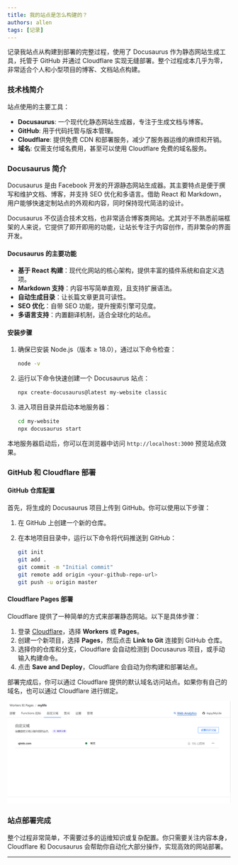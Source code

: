 ```yaml
---
title: 我的站点是怎么构建的？
authors: allen
tags: [记录]
---
```


记录我站点从构建到部署的完整过程，使用了 Docusaurus 作为静态网站生成工具，托管于 GitHub 并通过 Cloudflare 实现无缝部署。整个过程成本几乎为零，非常适合个人和小型项目的博客、文档站点构建。



<!-- truncate -->

### 技术栈简介

站点使用的主要工具：

- **Docusaurus**: 一个现代化静态网站生成器，专注于生成文档与博客。
- **GitHub**: 用于代码托管与版本管理。
- **Cloudflare**: 提供免费 CDN 和部署服务，减少了服务器运维的麻烦和开销。
- **域名**: 仅需支付域名费用，甚至可以使用 Cloudflare 免费的域名服务。

### Docusaurus 简介

Docusaurus 是由 Facebook 开发的开源静态网站生成器。其主要特点是便于撰写和维护文档、博客，并支持 SEO 优化和多语言。借助 React 和 Markdown，用户能够快速定制站点的外观和内容，同时保持现代简洁的设计。

Docusaurus 不仅适合技术文档，也非常适合博客类网站。尤其对于不熟悉前端框架的人来说，它提供了即开即用的功能，让站长专注于内容创作，而非繁杂的界面开发。

#### Docusaurus 的主要功能

- **基于 React 构建**：现代化网站的核心架构，提供丰富的插件系统和自定义选项。
- **Markdown 支持**：内容书写简单直观，且支持扩展语法。
- **自动生成目录**：让长篇文章更具可读性。
- **SEO 优化**：自带 SEO 功能，提升搜索引擎可见度。
- **多语言支持**：内置翻译机制，适合全球化的站点。

#### 安装步骤

1. 确保已安装 Node.js（版本 ≥ 18.0），通过以下命令检查：

   ```bash
   node -v
   ```

2. 运行以下命令快速创建一个 Docusaurus 站点：

   ```bash
   npx create-docusaurus@latest my-website classic
   ```

3. 进入项目目录并启动本地服务器：

   ```bash
   cd my-website
   npx docusaurus start
   ```

本地服务器启动后，你可以在浏览器中访问 `http://localhost:3000` 预览站点效果。

### GitHub 和 Cloudflare 部署

#### GitHub 仓库配置

首先，将生成的 Docusaurus 项目上传到 GitHub。你可以使用以下步骤：

1. 在 GitHub 上创建一个新的仓库。

2. 在本地项目目录中，运行以下命令将代码推送到 GitHub：

   ```bash
   git init
   git add .
   git commit -m "Initial commit"
   git remote add origin <your-github-repo-url>
   git push -u origin master
   ```

#### Cloudflare Pages 部署

Cloudflare 提供了一种简单的方式来部署静态网站。以下是具体步骤：

1. 登录 [Cloudflare](https://dash.cloudflare.com/)，选择 **Workers** 或 **Pages**。
2. 创建一个新项目，选择 **Pages**，然后点击 **Link to Git** 连接到 GitHub 仓库。
3. 选择你的仓库和分支，Cloudflare 会自动检测到 Docusaurus 项目，或手动输入构建命令。
4. 点击 **Save and Deploy**，Cloudflare 会自动为你构建和部署站点。

部署完成后，你可以通过 Cloudflare 提供的默认域名访问站点。如果你有自己的域名，也可以通过 Cloudflare 进行绑定。

![image-20240906113644464](image-20240906113644464.png)

### 站点部署完成

整个过程非常简单，不需要过多的运维知识或复杂配置。你只需要关注内容本身，Cloudflare 和 Docusaurus 会帮助你自动化大部分操作，实现高效的网站部署。

------

